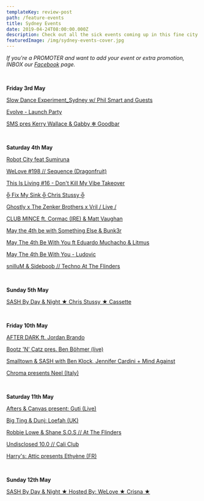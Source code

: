 ```yaml
---
templateKey: review-post
path: /feature-events
title: Sydney Events
date: 2019-04-24T08:00:00.000Z
description: Check out all the sick events coming up in this fine city!
featuredImage: /img/sydney-events-cover.jpg
---
```

_If you're a PROMOTER and want to add your event or extra promotion, INBOX our [Facebook](https://www.facebook.com/ravereviewz) page._

<br>

**Friday 3rd May**

[Slow Dance Experiment_Sydney w/ Phil Smart and Guests](https://www.facebook.com/events/1174559362718909/)

[Evolve - Launch Party](https://www.facebook.com/events/319685532228886/)

[SMS pres Kerry Wallace & Gabby ✻ Goodbar](https://www.facebook.com/events/2117437921710155/)

<br>

**Saturday 4th May**

[Robot City feat Sumiruna](https://www.facebook.com/events/532899183901412/)

[WeLove #198 // Sequence (Dragonfruit)](https://www.facebook.com/events/375998069675273/)

[This Is Living #16 - Don't Kill My Vibe Takeover](https://www.facebook.com/events/2201720590079567/)

[╬ Fix My Sink ╬ Chris Stussy ╬](https://www.facebook.com/events/275787029966696/)

[Ghostly x The Zenker Brothers x Vril / Live /](https://www.facebook.com/events/2267685496807311/)

[CLUB MINCE ft. Cormac (IRE) & Matt Vaughan](https://www.facebook.com/events/1185448481613681/)

[May the 4th be with Something Else & Bunk3r](https://www.facebook.com/events/420222278557118/)

[May The 4th Be With You ft Eduardo Muchacho & Litmus](https://www.facebook.com/events/516218888908415/)

[May The 4th Be With You - Ludovic](https://www.facebook.com/events/352529672038234/)

[snilluM & Sideboob // Techno At The Flinders](https://www.facebook.com/events/368261007101593/)

<br>

**Sunday 5th May**

[SASH By Day & Night ★ Chris Stussy ★ Cassette ](https://www.facebook.com/events/354855085164945/)

<br>

**Friday 10th May**

[AFTER DARK ft. Jordan Brando](https://www.facebook.com/events/1965609826883859/)

[Bootz 'N' Catz pres. Ben Böhmer (live)](https://www.facebook.com/events/299887644038111/)

[Smalltown & SASH with Ben Klock, Jennifer Cardini + Mind Against](https://www.facebook.com/events/773886359661274/)

[Chroma presents Neel (Italy)](https://www.facebook.com/events/540150223179352/)

<br>

**Saturday 11th May**

[Afters & Canvas present: Guti (Live)](https://www.facebook.com/events/2117391475045086/)

[Big Ting & Dunj: Loefah (UK) ](https://www.facebook.com/events/2018701375102306/)

[Robbie Lowe & Shane S.O.S // At The Flinders](https://www.facebook.com/events/573971943111837/)

[Undisclosed 10.0 // Cali Club](https://www.facebook.com/events/2144745818974450/)

[Harry's: Attic presents Ethyène (FR)](https://www.facebook.com/events/1621272371337352/)

<br>

**Sunday 12th May**

[SASH By Day & Night ★ Hosted By: WeLove ★ Crisna ★](https://www.facebook.com/events/281945456082878/)
